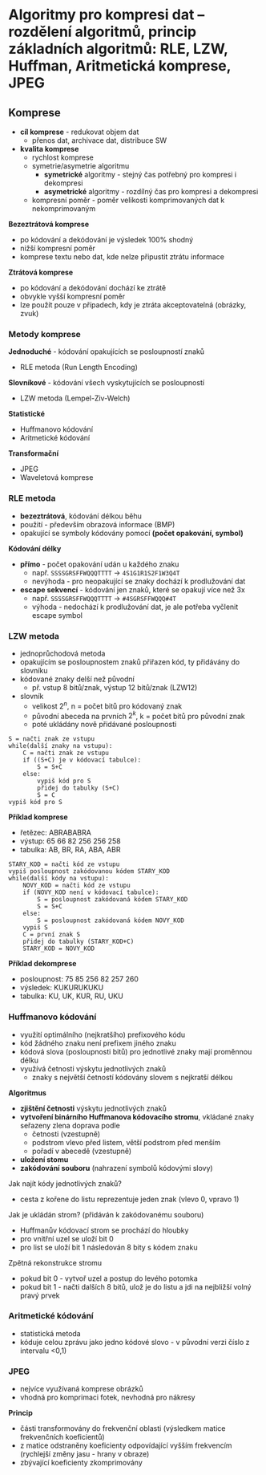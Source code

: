 # Algoritmy pro kompresi dat – rozdělení algoritmů, princip základních algoritmů: RLE, LZW, Huffman, Aritmetická komprese, JPEG

## Komprese

- **cíl komprese** - redukovat objem dat
	- přenos dat, archivace dat, distribuce SW
- **kvalita komprese**
	- rychlost komprese
	- symetrie/asymetrie algoritmu
		- **symetrické** algoritmy - stejný čas potřebný pro kompresi i dekompresi
		- **asymetrické** algoritmy - rozdílný čas pro kompresi a dekompresi
	- kompresní poměr - poměr velikosti komprimovaných dat k nekomprimovaným

**Bezeztrátová komprese**
- po kódování a dekódování je výsledek 100% shodný
- nižší kompresní poměr
- komprese textu nebo dat, kde nelze připustit ztrátu informace

**Ztrátová komprese**
- po kódování a dekódování dochází ke ztrátě
- obvykle vyšší kompresní poměr
- lze použít pouze v případech, kdy je ztráta akceptovatelná (obrázky, zvuk)

### Metody komprese

**Jednoduché** - kódování opakujících se posloupností znaků
- RLE metoda (Run Length Encoding)

**Slovníkové** - kódování všech vyskytujících se posloupností
- LZW metoda (Lempel-Ziv-Welch)

**Statistické**
- Huffmanovo kódování
- Aritmetické kódování

**Transformační**
- JPEG
- Waveletová komprese

### RLE metoda

- **bezeztrátová**, kódování délkou běhu
- použití - především obrazová informace (BMP)
- opakující se symboly kódovány pomocí **(počet opakování, symbol)**

**Kódování délky**
- **přímo** - počet opakování udán u každého znaku
	- např. `SSSSGRSFFWQQQTTTT` -> `4S1G1R1S2F1W3Q4T`
	- nevýhoda - pro neopakující se znaky dochází k prodlužování dat
- **escape sekvencí** - kódování jen znaků, které se opakují více než 3x
	- např. `SSSSGRSFFWQQQTTTT` -> `#4SGRSFFWQQQ#4T`
	- výhoda - nedochází k prodlužování dat, je ale potřeba vyčlenit escape symbol

### LZW metoda

- jednoprůchodová metoda
- opakujícím se posloupnostem znaků přiřazen kód, ty přidávány do slovníku
- kódované znaky delší než původní
	- př. vstup 8 bitů/znak, výstup 12 bitů/znak (LZW12)
- slovník
	- velikost $2^{n}$, n = počet bitů pro kódovaný znak
	- původní abeceda na prvních $2^k$, k = počet bitů pro původní znak
	- poté ukládány nově přidávané posloupnosti

```
S = načti znak ze vstupu
while(další znaky na vstupu):
	C = načti znak ze vstupu
	if ((S+C) je v kódovací tabulce):
		S = S+C
	else:
		vypiš kód pro S
		přidej do tabulky (S+C)
		S = C
vypiš kód pro S
```

**Příklad komprese**
- řetězec: ABRABABRA
- výstup: 65 66 82 256 256 258
- tabulka: AB, BR, RA, ABA, ABR

```
STARY_KOD = načti kód ze vstupu
vypiš posloupnost zakódovanou kódem STARY_KOD
while(další kódy na vstupu):
	NOVY_KOD = načti kód ze vstupu
	if (NOVY_KOD není v kódovací tabulce):
		S = posloupnost zakódovaná kódem STARY_KOD
		S = S+C
	else:
		S = posloupnost zakódovaná kódem NOVY_KOD
	vypiš S
	C = první znak S
	přidej do tabulky (STARY_KOD+C)
	STARY_KOD = NOVY_KOD
```

**Příklad dekomprese**
-  posloupnost: 75 85 256 82 257 260
- výsledek: KUKURUKUKU
- tabulka: KU, UK, KUR, RU, UKU

### Huffmanovo kódování

- využití optimálního (nejkratšího) prefixového kódu
- kód žádného znaku není prefixem jiného znaku
- kódová slova (posloupnosti bitů) pro jednotlivé znaky mají proměnnou délku
- využívá četnosti výskytu jednotlivých znaků
	- znaky s největší četností kódovány slovem s nejkratší délkou

**Algoritmus**
- **zjištění četnosti** výskytu jednotlivých znaků
- **vytvoření binárního Huffmanova kódovacího stromu**, vkládané znaky seřazeny zlena doprava podle
	- četnosti (vzestupně)
	- podstrom vlevo před listem, větší podstrom před menším
	- pořadí v abecedě (vzestupně)
- **uložení stomu**
- **zakódování souboru** (nahrazení symbolů kódovými slovy)

Jak najít kódy jednotlivých znaků?
- cesta z kořene do listu reprezentuje jeden znak (vlevo 0, vpravo 1)

Jak je ukládán strom? (přidáván k zakódovanému souboru)
- Huffmanův kódovací strom se prochází do hloubky
- pro vnitřní uzel se uloží bit 0
- pro list se uloží bit 1 následován 8 bity s kódem znaku

Zpětná rekonstrukce stromu
- pokud bit 0 - vytvoř uzel a postup do levého potomka
- pokud bit 1 - načti dalších 8 bitů, ulož je do listu a jdi na nejbližší volný pravý prvek

### Aritmetické kódování

- statistická metoda
- kóduje celou zprávu jako jedno kódové slovo - v původní verzi číslo z intervalu <0,1)

### JPEG

- nejvíce využívaná komprese obrázků
- vhodná pro komprimaci fotek, nevhodná pro nákresy

**Princip**
- části transformovány do frekvenční oblasti (výsledkem matice frekvenčních koeficientů)
- z matice odstraněny koeficienty odpovídající vyšším frekvencím (rychlejší změny jasu - hrany v obraze)
- zbývající koeficienty zkomprimovány